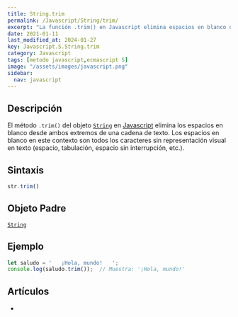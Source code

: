 ```yaml
---
title: String.trim
permalink: /Javascript/String/trim/
excerpt: "La función .trim() en Javascript elimina espacios en blanco de una cadena de texto. Útil para remover espacios innecesarios."
date: 2021-01-11
last_modified_at: 2024-01-27
key: Javascript.S.String.trim
category: Javascript
tags: [metodo javascript,ecmascript 5]
image: "/assets/images/javascript.png"
sidebar:
  nav: javascript
---
```


## Descripción


El método `.trim()` del objeto [`String`](https://www.w3api.com/Javascript/String/) en [Javascript](https://www.manualweb.net/javascript/) elimina los espacios en blanco desde ambos extremos de una cadena de texto. Los espacios en blanco en este contexto son todos los caracteres sin representación visual en texto (espacio, tabulación, espacio sin interrupción, etc.).


## Sintaxis


```javascript
str.trim()
```


## Objeto Padre


[`String`](https://www.w3api.com/Javascript/String/)


## Ejemplo


```javascript
let saludo = '   ¡Hola, mundo!   ';
console.log(saludo.trim());  // Muestra: '¡Hola, mundo!'
```


## Artículos

- 
